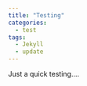 ```yaml
---
title: "Testing"
categories:
  - test
tags:
  - Jekyll
  - update
---
```


Just a quick testing....

